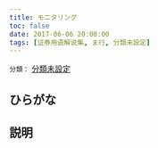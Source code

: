 ```yaml
---
title: モニタリング
toc: false
date: 2017-06-06 20:00:00
tags: [证券用语解说集, ま行, 分類未設定]
---
```


`分類：` [分類未設定](/tags/分類未設定/)

## ひらがな



## 説明

